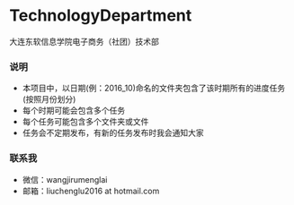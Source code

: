 # TechnologyDepartment

大连东软信息学院电子商务（社团）技术部

### 说明
+ 本项目中，以日期(例：2016_10)命名的文件夹包含了该时期所有的进度任务(按照月份划分)
+ 每个时期可能会包含多个任务
+ 每个任务可能包含多个文件夹或文件
+ 任务会不定期发布，有新的任务发布时我会通知大家

### 联系我
+ 微信：wangjirumenglai
+ 邮箱：liuchenglu2016 at hotmail.com
